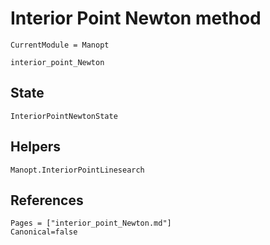 # Interior Point Newton method

```@meta
CurrentModule = Manopt
```

```@docs
interior_point_Newton
```

## State

```@docs
InteriorPointNewtonState
```

## Helpers

```@docs
Manopt.InteriorPointLinesearch
```
## References

```@bibliography
Pages = ["interior_point_Newton.md"]
Canonical=false
```
